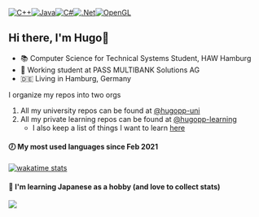 [<img alt="C++" src="https://img.shields.io/badge/c++-%2300599C.svg?style=for-the-badge&logo=c%2B%2B&logoColor=white"/><img alt="Java" src="https://img.shields.io/badge/java-%23ED8B00.svg?style=for-the-badge&logo=java&logoColor=white"/><img alt="C#" src="https://img.shields.io/badge/c%23-%23239120.svg?style=for-the-badge&logo=c-sharp&logoColor=white"/><img alt=".Net" src="https://img.shields.io/badge/.NET-5C2D91?style=for-the-badge&logo=.net&logoColor=white"/><img alt="OpenGL" src="https://img.shields.io/badge/OpenGL-%23FFFFFF.svg?style=for-the-badge&logo=opengl"/>](#)

## Hi there, I'm Hugo👋 
- 📚 Computer Science for Technical Systems Student, HAW Hamburg
- 💼 Working student at PASS MULTIBANK Solutions AG
- :de: Living in Hamburg, Germany

I organize my repos into two orgs
1. All my university repos can be found at [@hugopp-uni](https://github.com/hugoppp-uni)
1. All my private learning repos can be found at [@hugopp-learning](https://github.com/hugoppp-learning)
    - I also keep a list of things I want to learn [here](https://github.com/users/hugoppp/projects/2)

#### 🕖 My most used languages since Feb 2021
[![wakatime stats](https://github-readme-stats.vercel.app/api/wakatime?username=@hugop&langs_count=10)](https://wakatime.com/@hugop)
#### 🎌 I'm learning Japanese as a hobby (and love to collect stats)
<kbd><img src="https://docs.google.com/spreadsheets/d/e/2PACX-1vTHQp-7YXkTqSpTynXzSlfqYEgmQmLV-cSNR4TsfqucC7XWwdL8uCxTIpZglDXNK246tgXBGmjOUr-T/pubchart?oid=1954121928&amp;format=image"></img></kbd>
